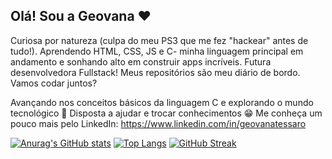 ## Olá! Sou a Geovana ❤️

Curiosa por natureza (culpa do meu PS3 que me fez "hackear" antes de tudo!). Aprendendo HTML, CSS, JS e C- minha linguagem principal em andamento e sonhando alto em construir apps incríveis. Futura desenvolvedora Fullstack! Meus repositórios são meu diário de bordo.
Vamos codar juntos?

Avançando nos conceitos básicos da linguagem C e explorando o mundo tecnológico 🤩
Disposta a ajudar e trocar conhecimentos 😁
Me conheça um pouco mais pelo LinkedIn: https://www.linkedin.com/in/geovanatessaro

 [![Anurag's GitHub stats](https://github-readme-stats.vercel.app/api?username=getessaro&show_icons=true&theme=radical)](https://github.com/anuraghaza/github-readme-stats)
 [![Top Langs](https://github-readme-stats.vercel.app/api/top-langs/?username=getessaro&layout=compact&theme=radical)](https://github.com/anuraghaza/github-readme-stats)
 [![GitHub Streak](https://github-readme-streak-stats.herokuapp.com/?user=getessaro&theme=radical)](https://git.io/streak-stats)

 
  
